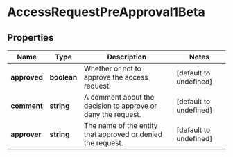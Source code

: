 # AccessRequestPreApproval1Beta

## Properties

Name | Type | Description | Notes
------------ | ------------- | ------------- | -------------
**approved** | **boolean** | Whether or not to approve the access request. | [default to undefined]
**comment** | **string** | A comment about the decision to approve or deny the request. | [default to undefined]
**approver** | **string** | The name of the entity that approved or denied the request. | [default to undefined]

